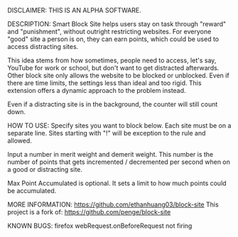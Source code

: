 DISCLAIMER: THIS IS AN ALPHA SOFTWARE.

DESCRIPTION: 
Smart Block Site helps users stay on task through "reward" and "punishment", without outright restricting websites. For everyone "good" site a person is on, they can earn points, which could be used to access distracting sites. 

This idea stems from how sometimes, people need to access, let's say, YouTube for work or school, but don't want to get distracted afterwards. Other block site only allows the website to be blocked or unblocked. Even if there are time limits, the settings less than ideal and too rigid. This extension offers a dynamic approach to the problem instead.

Even if a distracting site is in the background, the counter will still count down.

HOW TO USE: 
Specify sites you want to block below. Each site must be on a separate line. Sites starting with "!" will be exception to the rule and allowed.

Input a number in merit weight and demerit weight. This number is the number of points that gets incremented / decremented per second when on a good or distracting site.

Max Point Accumulated is optional. It sets a limit to how much points could be accumulated. 

MORE INFORMATION:
https://github.com/ethanhuang03/block-site
This project is a fork of: https://github.com/penge/block-site

KNOWN BUGS:
firefox webRequest.onBeforeRequest not firing